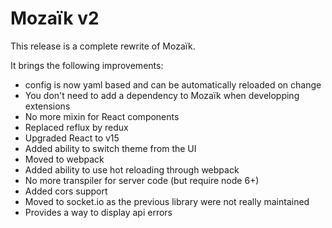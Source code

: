 # Mozaïk v2

This release is a complete rewrite of Mozaïk.

It brings the following improvements:

- config is now yaml based and can be automatically reloaded on change
- You don't need to add a dependency to Mozaïk when developping extensions
- No more mixin for React components
- Replaced reflux by redux
- Upgraded React to v15
- Added ability to switch theme from the UI
- Moved to webpack
- Added ability to use hot reloading through webpack
- No more transpiler for server code (but require node 6+)
- Added cors support
- Moved to socket.io as the previous library were not really maintained
- Provides a way to display api errors

